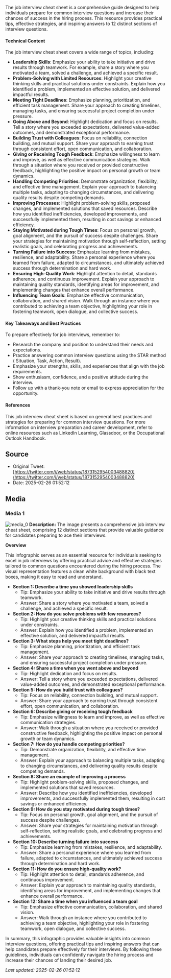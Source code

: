The job interview cheat sheet is a comprehensive guide designed to help individuals prepare for common interview questions and increase their chances of success in the hiring process. This resource provides practical tips, effective strategies, and inspiring answers to 12 distinct sections of interview questions.

#### Technical Content
The job interview cheat sheet covers a wide range of topics, including:

* **Leadership Skills**: Emphasize your ability to take initiative and drive results through teamwork. For example, share a story where you motivated a team, solved a challenge, and achieved a specific result.
* **Problem-Solving with Limited Resources**: Highlight your creative thinking skills and practical solutions under constraints. Explain how you identified a problem, implemented an effective solution, and delivered impactful results.
* **Meeting Tight Deadlines**: Emphasize planning, prioritization, and efficient task management. Share your approach to creating timelines, managing tasks, and ensuring successful project completion under pressure.
* **Going Above and Beyond**: Highlight dedication and focus on results. Tell a story where you exceeded expectations, delivered value-added outcomes, and demonstrated exceptional performance.
* **Building Trust with Colleagues**: Focus on reliability, connection building, and mutual support. Share your approach to earning trust through consistent effort, open communication, and collaboration.
* **Giving or Receiving Tough Feedback**: Emphasize willingness to learn and improve, as well as effective communication strategies. Walk through a situation where you received or provided constructive feedback, highlighting the positive impact on personal growth or team dynamics.
* **Handling Competing Priorities**: Demonstrate organization, flexibility, and effective time management. Explain your approach to balancing multiple tasks, adapting to changing circumstances, and delivering quality results despite competing demands.
* **Improving Processes**: Highlight problem-solving skills, proposed changes, and implemented solutions that saved resources. Describe how you identified inefficiencies, developed improvements, and successfully implemented them, resulting in cost savings or enhanced efficiency.
* **Staying Motivated during Tough Times**: Focus on personal growth, goal alignment, and the pursuit of success despite challenges. Share your strategies for maintaining motivation through self-reflection, setting realistic goals, and celebrating progress and achievements.
* **Turning Failure into Success**: Emphasize learning from mistakes, resilience, and adaptability. Share a personal experience where you learned from failure, adapted to circumstances, and ultimately achieved success through determination and hard work.
* **Ensuring High-Quality Work**: Highlight attention to detail, standards adherence, and continuous improvement. Explain your approach to maintaining quality standards, identifying areas for improvement, and implementing changes that enhance overall performance.
* **Influencing Team Goals**: Emphasize effective communication, collaboration, and shared vision. Walk through an instance where you contributed to achieving a team objective, highlighting your role in fostering teamwork, open dialogue, and collective success.

#### Key Takeaways and Best Practices
To prepare effectively for job interviews, remember to:

* Research the company and position to understand their needs and expectations.
* Practice answering common interview questions using the STAR method ( Situation, Task, Action, Result).
* Emphasize your strengths, skills, and experiences that align with the job requirements.
* Show enthusiasm, confidence, and a positive attitude during the interview.
* Follow up with a thank-you note or email to express appreciation for the opportunity.

#### References
This job interview cheat sheet is based on general best practices and strategies for preparing for common interview questions. For more information on interview preparation and career development, refer to online resources such as LinkedIn Learning, Glassdoor, or the Occupational Outlook Handbook.
## Source

- Original Tweet: [https://twitter.com/i/web/status/1873152954003488820](https://twitter.com/i/web/status/1873152954003488820)
- Date: 2025-02-26 01:52:12


## Media

### Media 1
![media_0](./media_0.jpg)
**Description:** The image presents a comprehensive job interview cheat sheet, comprising 12 distinct sections that provide valuable guidance for candidates preparing to ace their interviews.

**Overview**

This infographic serves as an essential resource for individuals seeking to excel in job interviews by offering practical advice and effective strategies tailored to common questions encountered during the hiring process. The visual representation features a clean white background with black text boxes, making it easy to read and understand.

* **Section 1: Describe a time you showed leadership skills**
	+ Tip: Emphasize your ability to take initiative and drive results through teamwork.
	+ Answer: Share a story where you motivated a team, solved a challenge, and achieved a specific result.
* **Section 2: How do you solve problems with few resources?**
	+ Tip: Highlight your creative thinking skills and practical solutions under constraints.
	+ Answer: Explain how you identified a problem, implemented an effective solution, and delivered impactful results.
* **Section 3: What steps help you meet tight deadlines?**
	+ Tip: Emphasize planning, prioritization, and efficient task management.
	+ Answer: Share your approach to creating timelines, managing tasks, and ensuring successful project completion under pressure.
* **Section 4: Share a time when you went above and beyond**
	+ Tip: Highlight dedication and focus on results.
	+ Answer: Tell a story where you exceeded expectations, delivered value-added outcomes, and demonstrated exceptional performance.
* **Section 5: How do you build trust with colleagues?**
	+ Tip: Focus on reliability, connection building, and mutual support.
	+ Answer: Share your approach to earning trust through consistent effort, open communication, and collaboration.
* **Section 6: Describe giving or receiving tough feedback**
	+ Tip: Emphasize willingness to learn and improve, as well as effective communication strategies.
	+ Answer: Walk through a situation where you received or provided constructive feedback, highlighting the positive impact on personal growth or team dynamics.
* **Section 7: How do you handle competing priorities?**
	+ Tip: Demonstrate organization, flexibility, and effective time management.
	+ Answer: Explain your approach to balancing multiple tasks, adapting to changing circumstances, and delivering quality results despite competing demands.
* **Section 8: Share an example of improving a process**
	+ Tip: Highlight problem-solving skills, proposed changes, and implemented solutions that saved resources.
	+ Answer: Describe how you identified inefficiencies, developed improvements, and successfully implemented them, resulting in cost savings or enhanced efficiency.
* **Section 9: How do you stay motivated during tough times?**
	+ Tip: Focus on personal growth, goal alignment, and the pursuit of success despite challenges.
	+ Answer: Share your strategies for maintaining motivation through self-reflection, setting realistic goals, and celebrating progress and achievements.
* **Section 10: Describe turning failure into success**
	+ Tip: Emphasize learning from mistakes, resilience, and adaptability.
	+ Answer: Share a personal experience where you learned from failure, adapted to circumstances, and ultimately achieved success through determination and hard work.
* **Section 11: How do you ensure high-quality work?**
	+ Tip: Highlight attention to detail, standards adherence, and continuous improvement.
	+ Answer: Explain your approach to maintaining quality standards, identifying areas for improvement, and implementing changes that enhance overall performance.
* **Section 12: Share a time when you influenced a team goal**
	+ Tip: Emphasize effective communication, collaboration, and shared vision.
	+ Answer: Walk through an instance where you contributed to achieving a team objective, highlighting your role in fostering teamwork, open dialogue, and collective success.

In summary, this infographic provides valuable insights into common interview questions, offering practical tips and inspiring answers that can help candidates prepare effectively for their interviews. By following these guidelines, individuals can confidently navigate the hiring process and increase their chances of landing their desired job.

*Last updated: 2025-02-26 01:52:12*